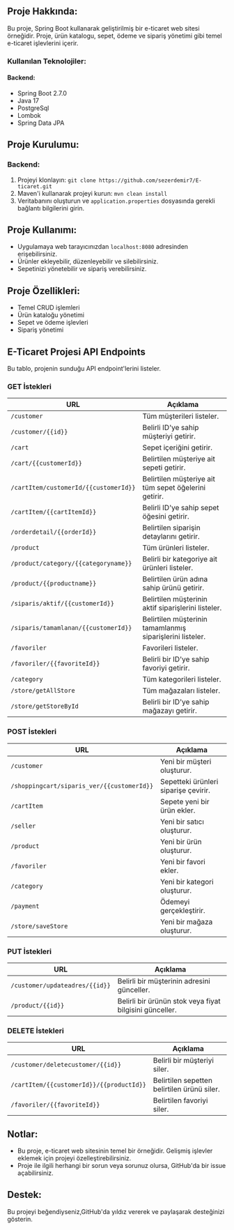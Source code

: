 ## Proje Hakkında:

Bu proje, Spring Boot kullanarak geliştirilmiş bir e-ticaret web sitesi örneğidir. Proje, ürün katalogu, sepet, ödeme ve sipariş yönetimi gibi temel e-ticaret işlevlerini içerir.

### Kullanılan Teknolojiler:

#### Backend:
- Spring Boot 2.7.0
- Java 17
- PostgreSql
- Lombok
- Spring Data JPA


## Proje Kurulumu:

### Backend:
1. Projeyi klonlayın: `git clone https://github.com/sezerdemir7/E-ticaret.git`
2. Maven'i kullanarak projeyi kurun: `mvn clean install`
3. Veritabanını oluşturun ve `application.properties` dosyasında gerekli bağlantı bilgilerini girin.



## Proje Kullanımı:

- Uygulamaya web tarayıcınızdan `localhost:8080` adresinden erişebilirsiniz.
- Ürünler ekleyebilir, düzenleyebilir ve silebilirsiniz.
- Sepetinizi yönetebilir ve sipariş verebilirsiniz.

## Proje Özellikleri:

- Temel CRUD işlemleri
- Ürün kataloğu yönetimi
- Sepet ve ödeme işlevleri
- Sipariş yönetimi




## E-Ticaret Projesi API Endpoints
Bu tablo, projenin sunduğu API endpoint'lerini listeler.

### GET İstekleri

| URL | Açıklama |
|---|---|
| `/customer` | Tüm müşterileri listeler. |
| `/customer/{{id}}` | Belirli ID'ye sahip müşteriyi getirir. |
| `/cart` | Sepet içeriğini getirir. |
| `/cart/{{customerId}}` | Belirtilen müşteriye ait sepeti getirir. |
| `/cartItem/customerId/{{customerId}}` | Belirtilen müşteriye ait tüm sepet öğelerini getirir. |
| `/cartItem/{{cartItemId}}` | Belirli ID'ye sahip sepet öğesini getirir. |
| `/orderdetail/{{orderId}}` | Belirtilen siparişin detaylarını getirir. |
| `/product` | Tüm ürünleri listeler. |
| `/product/category/{{categoryname}}` | Belirli bir kategoriye ait ürünleri listeler. |
| `/product/{{productname}}` | Belirtilen ürün adına sahip ürünü getirir. |
| `/siparis/aktif/{{customerId}}` | Belirtilen müşterinin aktif siparişlerini listeler. |
| `/siparis/tamamlanan/{{customerId}}` | Belirtilen müşterinin tamamlanmış siparişlerini listeler. |
| `/favoriler` | Favorileri listeler. |
| `/favoriler/{{favoriteId}}` | Belirli bir ID'ye sahip favoriyi getirir. |
| `/category` | Tüm kategorileri listeler. |
| `/store/getAllStore` | Tüm mağazaları listeler. |
| `/store/getStoreById` | Belirli bir ID'ye sahip mağazayı getirir. |

### POST İstekleri

| URL | Açıklama |
|---|---|
| `/customer` | Yeni bir müşteri oluşturur. |
| `/shoppingcart/siparis_ver/{{customerId}}` | Sepetteki ürünleri siparişe çevirir. |
| `/cartItem` | Sepete yeni bir ürün ekler. |
| `/seller` | Yeni bir satıcı oluşturur. |
| `/product` | Yeni bir ürün oluşturur. |
| `/favoriler` | Yeni bir favori ekler. |
| `/category` | Yeni bir kategori oluşturur. |
| `/payment` | Ödemeyi gerçekleştirir. |
| `/store/saveStore` | Yeni bir mağaza oluşturur. |

### PUT İstekleri

| URL | Açıklama |
|---|---|
| `/customer/updateadres/{{id}}` | Belirli bir müşterinin adresini günceller. |
| `/product/{{id}}` | Belirli bir ürünün stok veya fiyat bilgisini günceller. |

### DELETE İstekleri

| URL | Açıklama |
|---|---|
| `/customer/deletecustomer/{{id}}` | Belirli bir müşteriyi siler. |
| `/cartItem/{{customerId}}/{{productId}}` | Belirtilen sepetten belirtilen ürünü siler. |
| `/favoriler/{{favoriteId}}` | Belirtilen favoriyi siler. |



## Notlar:

- Bu proje, e-ticaret web sitesinin temel bir örneğidir. Gelişmiş işlevler eklemek için projeyi özelleştirebilirsiniz.
- Proje ile ilgili herhangi bir sorun veya sorunuz olursa, GitHub'da bir issue açabilirsiniz.

## Destek:

Bu projeyi beğendiyseniz,GitHub'da yıldız vererek ve paylaşarak desteğinizi gösterin.
